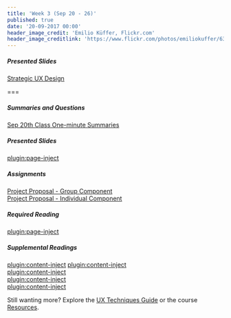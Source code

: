 ```yaml
---
title: 'Week 3 (Sep 20 - 26)'
published: true
date: '20-09-2017 00:00'
header_image_credit: 'Emilio Küffer, Flickr.com'
header_image_creditlink: 'https://www.flickr.com/photos/emiliokuffer/6384294717/'
---
```


##### Presented Slides
[Strategic UX Design](https://swipe.to/9967fp)

===

##### Summaries and Questions  
[Sep 20th Class One-minute Summaries](https://canvas.sfu.ca/courses/36662/assignments/267536)

##### Presented Slides  
[plugin:page-inject](/slide-decks/week-03)

##### Assignments
[Project Proposal - Group Component](https://canvas.sfu.ca/courses/36662/assignments/240534)  
[Project Proposal - Individual Component](https://canvas.sfu.ca/courses/36662/assignments/240533)  

##### Required Reading  
[plugin:page-inject](/required-readings/week-03)

##### Supplemental Readings  
[plugin:content-inject](/ux-techniques-guide/how-to-make-more-strategic-design-decisions/journey-mapping)
[plugin:content-inject](/ux-techniques-guide/what-is-usability-and-user-experience-design/problem-statements)  
[plugin:content-inject](/ux-techniques-guide/how-to-make-more-strategic-design-decisions/design-principles-product)  
[plugin:content-inject](/ux-techniques-guide/how-to-make-more-strategic-design-decisions/value-proposition)  
[plugin:content-inject](/ux-techniques-guide/how-to-make-more-strategic-design-decisions/user-experience-strategy)  

Still wanting more? Explore the [UX Techniques Guide](../../ux-techniques-guide) or the course [Resources](../../resources).
